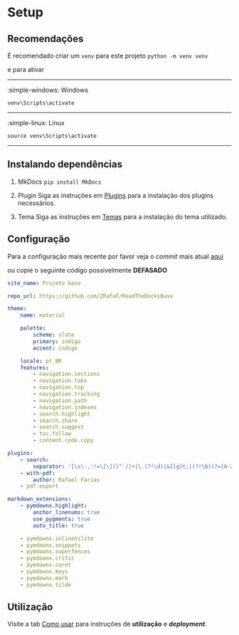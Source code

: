 # Setup

## Recomendações

É recomendado criar um `venv` para este projeto
`python -m venv venv`

e para ativar

___

:simple-windows: Windows

`venv\Scripts\activate`
    
___

:simple-linux: Linux

`source venv\Scripts\activate`

___

## Instalando dependências

1. MkDocs
    `pip install MkDocs`

2. Plugin
    Siga as instruções em [Plugins](./Plugins.md) para a instalação dos plugins necessários.

3. Tema
    Siga as instruções em [Temas](./Temas.md) para a instalação do tema utilizado.

## Configuração

Para a configuração mais recente por favor veja o *commit* mais atual [aqui](https://github.com/ZRafaF/ReadTheDocksBase/blob/main/mkdocs.yml)

ou copie o seguinte código possivelmente **DEFASADO**

``` yaml
site_name: Projeto base

repo_url: https://github.com/ZRafaF/ReadTheDocksBase

theme:
    name: material

    palette:
        scheme: slate
        primary: indigo
        accent: indigo

    locale: pt_BR
    features:
        - navigation.sections
        - navigation.tabs
        - navigation.top
        - navigation.tracking
        - navigation.path
        - navigation.indexes
        - search.highlight
        - search.share
        - search.suggest
        - toc.follow
        - content.code.copy

plugins:
    - search:
        separator: '[\s\-,:!=\[\]()"`/]+|\.(?!\d)|&[lg]t;|(?!\b)(?=[A-Z][a-z])'
    - with-pdf:
        author: Rafael Farias
    - pdf-export

markdown_extensions:
    - pymdownx.highlight:
        anchor_linenums: true
        use_pygments: true
        auto_title: true

    - pymdownx.inlinehilite
    - pymdownx.snippets
    - pymdownx.superfences
    - pymdownx.critic
    - pymdownx.caret
    - pymdownx.keys
    - pymdownx.mark
    - pymdownx.tilde
```

## Utilização

Visite a tab [Como usar](/docs/Como_usar/Como_usar.md) para instruções de **utilização** e ***deployment***.